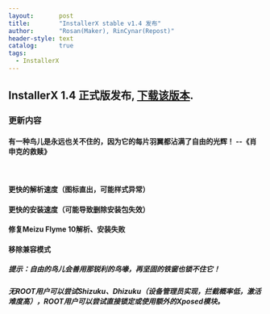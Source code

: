 ```yaml
---
layout:       post
title:        "InstallerX stable v1.4 发布"
author:       "Rosan(Maker), RinCynar(Repost)"
header-style: text
catalog:      true
tags:
  - InstallerX
---
```

## InstallerX 1.4 正式版发布, [下载该版本](/file/InstallerX-stable-v1.4.apk).
### 更新内容
#### 有一种鸟儿是永远也关不住的，因为它的每片羽翼都沾满了自由的光辉！ --《肖申克的救赎》
<br>

#### 更快的解析速度（图标直出，可能样式异常）
#### 更快的安装速度（可能导致删除安装包失效）
#### 修复Meizu Flyme 10解析、安装失败
#### 移除兼容模式
##### 提示：自由的鸟儿会善用那锐利的鸟喙，再坚固的铁窗也锁不住它！
##### 无ROOT用户可以尝试Shizuku、Dhizuku（设备管理员实现，拦截概率低，激活难度高），ROOT用户可以尝试直接锁定或使用额外的Xposed模块。
